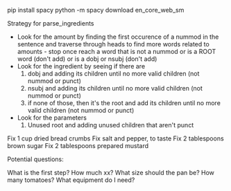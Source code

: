 pip install spacy
python -m spacy download en_core_web_sm

Strategy for parse_ingredients
- Look for the amount by finding the first occurence of a nummod in the sentence and traverse through heads to find more words related to amounts - stop once reach a word that is not a nummod or is a ROOT word (don't add) or is a dobj or nsubj (don't add)
- Look for the ingredient by seeing if there are 
  1. dobj and adding its children until no more valid children (not nummod or punct)
  2. nsubj and adding its children until no more valid children (not nummod or punct)
  3. if none of those, then it's the root and add its children until no more valid children (not nummod or punct)
- Look for the parameters
  1. Unused root and adding unused children that aren't punct

Fix 1 cup dried bread crumbs
Fix salt and pepper, to taste
Fix 2 tablespoons brown sugar
Fix 2 tablespoons prepared mustard



Potential questions:

What is the first step?
How much xx?
What size should the pan be?
How many tomatoes?
What equipment do I need?